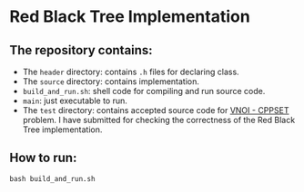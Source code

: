 # Red Black Tree Implementation

## The repository contains:
- The `header` directory: contains `.h` files for declaring class.
- The `source` directory: contains implementation.
- `build_and_run.sh`: shell code for compiling and run source code.
- `main`: just executable to run.
- The `test` directory: contains accepted source code for [VNOI - CPPSET](https://oj.vnoi.info/problem/cppset) problem. I have submitted for checking the correctness of the Red Black Tree implementation.

## How to run:
```
bash build_and_run.sh
```